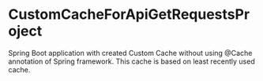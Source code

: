 # CustomCacheForApiGetRequestsProject
Spring Boot application with created Custom Cache without using @Cache annotation of Spring framework. This cache is based on least recently used cache.
